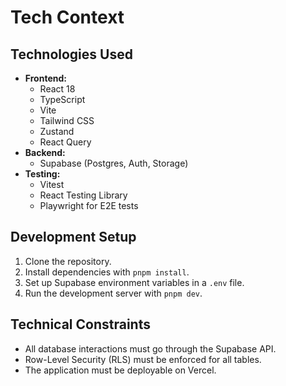 # Tech Context

## Technologies Used

- **Frontend:**
  - React 18
  - TypeScript
  - Vite
  - Tailwind CSS
  - Zustand
  - React Query
- **Backend:**
  - Supabase (Postgres, Auth, Storage)
- **Testing:**
  - Vitest
  - React Testing Library
  - Playwright for E2E tests

## Development Setup

1.  Clone the repository.
2.  Install dependencies with `pnpm install`.
3.  Set up Supabase environment variables in a `.env` file.
4.  Run the development server with `pnpm dev`.

## Technical Constraints

- All database interactions must go through the Supabase API.
- Row-Level Security (RLS) must be enforced for all tables.
- The application must be deployable on Vercel.
